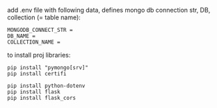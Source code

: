 add .env file with following data, defines mongo db connection str, DB, collection (= table name):

    MONGODB_CONNECT_STR =
    DB_NAME =
    COLLECTION_NAME =

to install proj libraries:
    
    pip install "pymongo[srv]"
    pip install certifi 

    pip install python-dotenv
    pip install flask 
    pip install flask_cors

    
